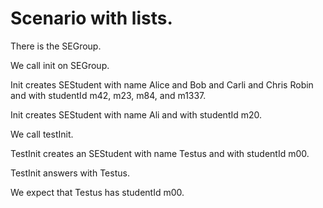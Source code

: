 # Scenario with lists.

There is the SEGroup. 

We call init on SEGroup.

Init creates SEStudent with name Alice and Bob and Carli and Chris Robin and 
                       with studentId m42, m23, m84, and m1337. 
                       
Init creates SEStudent with name Ali and with studentId m20. 

We call testInit.

TestInit creates an SEStudent with name Testus and with studentId m00.

TestInit answers with Testus.

We expect that Testus has studentId m00.
